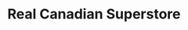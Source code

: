 ---
title: "Real Canadian Superstore"
url: /winnipeg/real-canadian-superstore-kenaston-boulevard/
shop: supermarket
---
